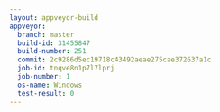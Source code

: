 ```yaml
---
layout: appveyor-build
appveyor:
  branch: master
  build-id: 31455847
  build-number: 251
  commit: 2c9286d5ec19718c43492aeae275cae372637a1c
  job-id: tnqve8n1p7l7lprj
  job-number: 1
  os-name: Windows
  test-result: 0
---
```

